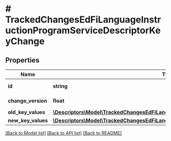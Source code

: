 # # TrackedChangesEdFiLanguageInstructionProgramServiceDescriptorKeyChange

## Properties

Name | Type | Description | Notes
------------ | ------------- | ------------- | -------------
**id** | **string** | Resource identifier | [optional]
**change_version** | **float** | Change version | [optional]
**old_key_values** | [**\Descriptors\Model\TrackedChangesEdFiLanguageInstructionProgramServiceDescriptorKey**](TrackedChangesEdFiLanguageInstructionProgramServiceDescriptorKey.md) |  | [optional]
**new_key_values** | [**\Descriptors\Model\TrackedChangesEdFiLanguageInstructionProgramServiceDescriptorKey**](TrackedChangesEdFiLanguageInstructionProgramServiceDescriptorKey.md) |  | [optional]

[[Back to Model list]](../../README.md#models) [[Back to API list]](../../README.md#endpoints) [[Back to README]](../../README.md)
